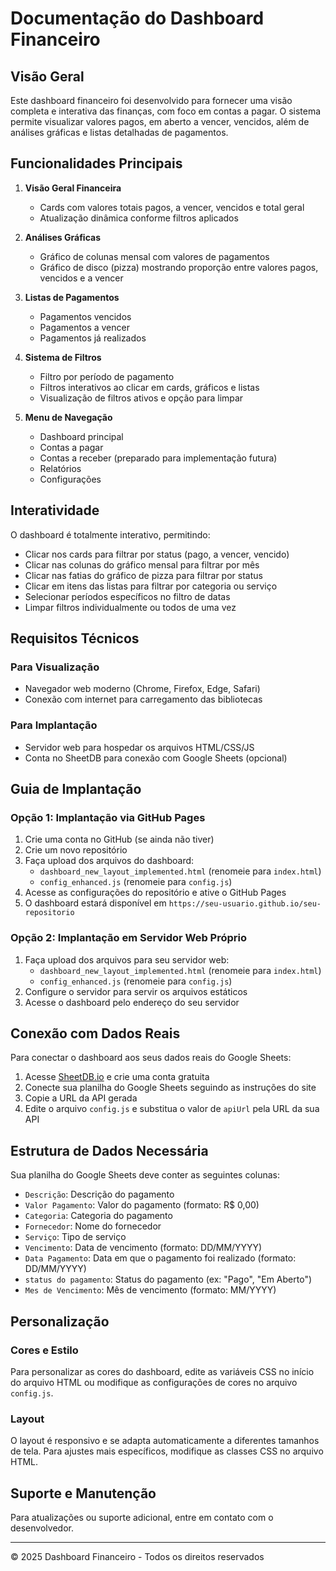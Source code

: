 # Documentação do Dashboard Financeiro

## Visão Geral

Este dashboard financeiro foi desenvolvido para fornecer uma visão completa e interativa das finanças, com foco em contas a pagar. O sistema permite visualizar valores pagos, em aberto a vencer, vencidos, além de análises gráficas e listas detalhadas de pagamentos.

## Funcionalidades Principais

1. **Visão Geral Financeira**
   - Cards com valores totais pagos, a vencer, vencidos e total geral
   - Atualização dinâmica conforme filtros aplicados

2. **Análises Gráficas**
   - Gráfico de colunas mensal com valores de pagamentos
   - Gráfico de disco (pizza) mostrando proporção entre valores pagos, vencidos e a vencer

3. **Listas de Pagamentos**
   - Pagamentos vencidos
   - Pagamentos a vencer
   - Pagamentos já realizados

4. **Sistema de Filtros**
   - Filtro por período de pagamento
   - Filtros interativos ao clicar em cards, gráficos e listas
   - Visualização de filtros ativos e opção para limpar

5. **Menu de Navegação**
   - Dashboard principal
   - Contas a pagar
   - Contas a receber (preparado para implementação futura)
   - Relatórios
   - Configurações

## Interatividade

O dashboard é totalmente interativo, permitindo:

- Clicar nos cards para filtrar por status (pago, a vencer, vencido)
- Clicar nas colunas do gráfico mensal para filtrar por mês
- Clicar nas fatias do gráfico de pizza para filtrar por status
- Clicar em itens das listas para filtrar por categoria ou serviço
- Selecionar períodos específicos no filtro de datas
- Limpar filtros individualmente ou todos de uma vez

## Requisitos Técnicos

### Para Visualização
- Navegador web moderno (Chrome, Firefox, Edge, Safari)
- Conexão com internet para carregamento das bibliotecas

### Para Implantação
- Servidor web para hospedar os arquivos HTML/CSS/JS
- Conta no SheetDB para conexão com Google Sheets (opcional)

## Guia de Implantação

### Opção 1: Implantação via GitHub Pages

1. Crie uma conta no GitHub (se ainda não tiver)
2. Crie um novo repositório
3. Faça upload dos arquivos do dashboard:
   - `dashboard_new_layout_implemented.html` (renomeie para `index.html`)
   - `config_enhanced.js` (renomeie para `config.js`)
4. Acesse as configurações do repositório e ative o GitHub Pages
5. O dashboard estará disponível em `https://seu-usuario.github.io/seu-repositorio`

### Opção 2: Implantação em Servidor Web Próprio

1. Faça upload dos arquivos para seu servidor web:
   - `dashboard_new_layout_implemented.html` (renomeie para `index.html`)
   - `config_enhanced.js` (renomeie para `config.js`)
2. Configure o servidor para servir os arquivos estáticos
3. Acesse o dashboard pelo endereço do seu servidor

## Conexão com Dados Reais

Para conectar o dashboard aos seus dados reais do Google Sheets:

1. Acesse [SheetDB.io](https://sheetdb.io/) e crie uma conta gratuita
2. Conecte sua planilha do Google Sheets seguindo as instruções do site
3. Copie a URL da API gerada
4. Edite o arquivo `config.js` e substitua o valor de `apiUrl` pela URL da sua API

## Estrutura de Dados Necessária

Sua planilha do Google Sheets deve conter as seguintes colunas:

- `Descrição`: Descrição do pagamento
- `Valor Pagamento`: Valor do pagamento (formato: R$ 0,00)
- `Categoria`: Categoria do pagamento
- `Fornecedor`: Nome do fornecedor
- `Serviço`: Tipo de serviço
- `Vencimento`: Data de vencimento (formato: DD/MM/YYYY)
- `Data Pagamento`: Data em que o pagamento foi realizado (formato: DD/MM/YYYY)
- `status do pagamento`: Status do pagamento (ex: "Pago", "Em Aberto")
- `Mes de Vencimento`: Mês de vencimento (formato: MM/YYYY)

## Personalização

### Cores e Estilo

Para personalizar as cores do dashboard, edite as variáveis CSS no início do arquivo HTML ou modifique as configurações de cores no arquivo `config.js`.

### Layout

O layout é responsivo e se adapta automaticamente a diferentes tamanhos de tela. Para ajustes mais específicos, modifique as classes CSS no arquivo HTML.

## Suporte e Manutenção

Para atualizações ou suporte adicional, entre em contato com o desenvolvedor.

---

© 2025 Dashboard Financeiro - Todos os direitos reservados

